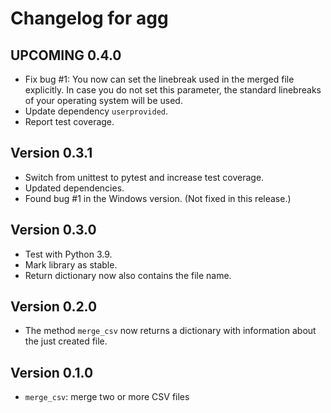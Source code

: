 # Changelog for agg

## UPCOMING 0.4.0

* Fix bug #1: You now can set the linebreak used in the merged file explicitly. In case you do not set this parameter, the standard linebreaks of your operating system will be used.
* Update dependency `userprovided`.
* Report test coverage.

## Version 0.3.1

* Switch from unittest to pytest and increase test coverage.
* Updated dependencies.
* Found bug #1 in the Windows version. (Not fixed in this release.)

## Version 0.3.0

* Test with Python 3.9.
* Mark library as stable.
* Return dictionary now also contains the file name.

## Version 0.2.0

* The method `merge_csv` now returns a dictionary with information about the just created file.

## Version 0.1.0

* `merge_csv`: merge two or more CSV files
